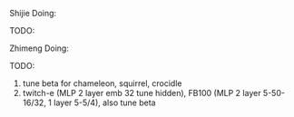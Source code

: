 Shijie
Doing:


TODO:

Zhimeng
Doing:


TODO:
1. tune beta for chameleon, squirrel, crocidle
2. twitch-e (MLP 2 layer emb 32 tune hidden), FB100 (MLP 2 layer 5-50-16/32, 1 layer 5-5/4), also tune beta
